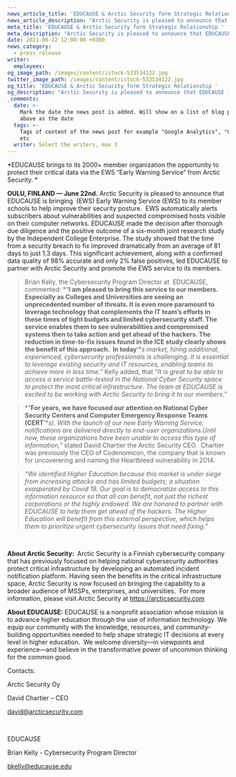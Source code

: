 ```yaml
---
news_article_title: 'EDUCAUSE & Arctic Security form Strategic Relationship '
news_article_description: "Arctic Security is pleased to announce that EDUCAUSE is bringing\_ (EWS) Early Warning Service (EWS) to its member schools to help improve their security posture.\_ EWS automatically alerts subscribers about vulnerabilities and suspected compromised hosts visible on their computer networks. "
meta_title: 'EDUCAUSE & Arctic Security form Strategic Relationship '
meta_description: "Arctic Security is pleased to announce that EDUCAUSE is bringing\_ (EWS) Early Warning Service (EWS) to its member schools to help improve their security posture.\_ EWS automatically alerts subscribers about vulnerabilities and suspected compromised hosts visible on their computer networks. "
date: 2021-06-22 12:00:00 +0300
news_category:
  - press_release
writer:
  employees:
og_image_path: /images/content/istock-533534122.jpg
twitter_image_path: /images/content/istock-533534122.jpg
og_title: 'EDUCAUSE & Arctic Security form Strategic Relationship '
og_description: "Arctic Security is pleased to announce that EDUCAUSE is bringing\_ (EWS) Early Warning Service (EWS) to its member schools to help improve their security posture.\_ EWS automatically alerts subscribers about vulnerabilities and suspected compromised hosts visible on their computer networks. "
_comments:
  date: >-
    Mark the date the news post is added. Will show on a list of blog posts
    above as the date
  tags: >-
    Tags of content of the news post for example "Google Analytics", "GitHub"
    etc
  writer: Select the writers, max 3
---
```

*EDUCAUSE brings to its 2000+ member organization the opportunity to protect their critical data via the EWS “Early Warning Service” from Arctic Security. *

**OULU, FINLAND — June 22nd.** Arctic Security is pleased to announce that EDUCAUSE is bringing&nbsp; (EWS) Early Warning Service (EWS) to its member schools to help improve their security posture.&nbsp; EWS automatically alerts subscribers about vulnerabilities and suspected compromised hosts visible on their computer networks. EDUCAUSE made the decision after thorough due diligence and the positive outcome of a six-month joint research study by the Independent College Enterprise. The study showed that the time from a security breach to fix improved dramatically from an average of 81 days to just 1.3 days. This significant achievement, along with a confirmed data quality of 98% accurate and only 2% false positives, led EDUCAUSE to partner with Arctic Security and promote the EWS service to its members.

> Brian Kelly, the Cybersecurity Program Director at&nbsp; EDUCAUSE, commented: *“**I am pleased to bring this service to our members. Especially as Colleges and Universities are seeing an unprecedented number of threats. It is even more paramount to leverage technology that complements the IT team’s efforts in these times of tight budgets and limited cybersecurity staff. The service enables them to see vulnerabilities and compromised systems then to take action and get ahead of the hackers. The reduction in time-to-fix issues found in the ICE study clearly shows the benefit of this approach.&nbsp; In today**’**s market, hiring additional, experienced, cybersecurity professionals is challenging. It is essential to leverage existing security and IT resources, enabling teams to achieve more in less time.”* Kelly added, that *“It is great to be able to access a service battle-tested in the National Cyber Security space to protect the most critical infrastructure. The team at EDUCAUSE is excited to be working with Arctic Security to bring it to our members.”*

> *“**For years, we have focused our attention on National Cyber Security Centers and Computer Emergency Response Teams (CERT**’**s). With the launch of our new Early Warning Service, notifications are delivered directly to end-user organizations.Until now, these organizations have been unable to access this type of information,”* stated David Chartier the Arctic Security CEO.&nbsp; Chartier was previously the CEO of Codenomicon, the company that is known for uncoverering and naming the Heartbleed vulnerability in 2014.

> *“We identified Higher Education because this market is under siege from increasing attacks and has limited budgets; a situation exasperated by Covid 19. Our goal is to democratize access to this information resource so that all can benefit, not just the richest corporations or the highly endowed. We are honored to partner with EDUCAUSE to help them get ahead of the hackers. The Higher Education will benefit from this external perspective, which helps them to prioritize urgent cybersecurity issues that need fixing.”*

&nbsp;

**About Arctic Security:&nbsp;** Arctic Security is a Finnish cybersecurity company that has previously focused on helping national cybersecurity authorities protect critical infrastructure by developing an automated incident notification platform. Having seen the benefits in the critical infrastructure space, Arctic Security is now focused on bringing the capability to a broader audience of MSSPs, enterprises, and universities.&nbsp; For more information, please visit Arctic Security at https://arcticsecurity.com

**About EDUCAUSE:** EDUCAUSE is a nonprofit association whose mission is to advance higher education through the use of information technology. We equip our community with the knowledge, resources, and community-building opportunities needed to help shape strategic IT decisions at every level in higher education.&nbsp; We welcome diversity—in viewpoints and experience—and believe in the transformative power of uncommon thinking for the common good.

Contacts:

Arctic Security Oy

David Chartier – CEO

[david@arcticsecurity.com](mailto:david@arcticsecurity.com)

&nbsp;

EDUCAUSE

Brian Kelly - Cybersecurity Program Director

[bkelly@educause.edu](mailto:bkelly@educause.edu)
